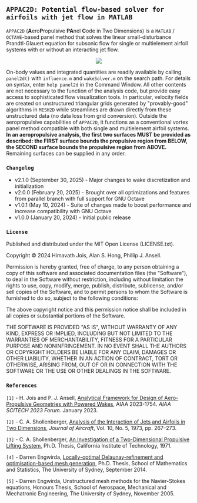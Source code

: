 ## `APPAC2D: Potential flow-based solver for airfoils with jet flow in MATLAB`

`APPAC2D` (**A**ero**P**ropulsive **PA**nel **C**ode in Two Dimensions) is a `MATLAB` / `OCTAVE`-based panel method that solves the linear small-disturbance Prandtl-Glauert equation for subsonic flow for single or multielement airfoil systems with or without an interacting jet flow.

<p align="center">
  <img src = "multielement-1.png">
</p>

On-body values and integrated quantities are readily available by calling `panel2d()` with `influence.m` and `wakeSolver.m` on the search path. For details on syntax, enter `help panel2d` in the Command Window. All other contents are not necessary to the function of the analysis code, but provide easy access to sophisticated flow visualization tools. In particular, velocity fields are created on unstructured triangular grids generated by "provably-good" algorithms in `MESH2D` while streamlines are drawn directly from these unstructured data (no data loss from grid conversion). Outside the aeropropulsive capabilities of `APPAC2D`, it functions as a conventional vortex panel method compatible with both single and multielement airfoil systems. **In an aeropropulsive analysis, the first two surfaces MUST be provided as described: the FIRST surface bounds the propulsive region from BELOW, the SECOND surface bounds the propulsive region from ABOVE.** Remaining surfaces can be supplied in any order.

### `Changelog`
* v2.1.0 (September 30, 2025) - Major changes to wake discretization and initialization
* v2.0.0 (February 20, 2025) - Brought over all optimizations and features from parallel branch with full support for GNU Octave
* v1.0.1 (May 10, 2024) - Suite of changes made to boost performance and increase compatibility with GNU Octave
* v1.0.0 (January 20, 2024) - Initial public release

### `License`
Published and distributed under the MIT Open License (LICENSE.txt).

Copyright &copy; 2024 Himavath Jois, Alan S. Hong, Phillip J. Ansell.

Permission is hereby granted, free of charge, to any person obtaining a copy of this software and associated documentation files (the "Software"), to deal in the Software without restriction, including without limitation the rights to use, copy, modify, merge, publish, distribute, sublicense, and/or sell copies of the Software, and to permit persons to whom the Software is furnished to do so, subject to the following conditions:

The above copyright notice and this permission notice shall be included in all copies or substantial portions of the Software.

THE SOFTWARE IS PROVIDED "AS IS", WITHOUT WARRANTY OF ANY KIND, EXPRESS OR IMPLIED, INCLUDING BUT NOT LIMITED TO THE WARRANTIES OF MERCHANTABILITY, FITNESS FOR A PARTICULAR PURPOSE AND NONINFRINGEMENT. IN NO EVENT SHALL THE AUTHORS OR COPYRIGHT HOLDERS BE LIABLE FOR ANY CLAIM, DAMAGES OR OTHER LIABILITY, WHETHER IN AN ACTION OF CONTRACT, TORT OR OTHERWISE, ARISING FROM, OUT OF OR IN CONNECTION WITH THE SOFTWARE OR THE USE OR OTHER DEALINGS IN THE SOFTWARE.

### `References`
`[1]` - H. Jois and P. J. Ansell, <a href="https://doi.org/10.2514/6.2023-1754">Analytical Framework for Design of Aero-Propulsive Geometries with Powered Wakes</a>, AIAA 2023-1754. *AIAA SCITECH 2023 Forum*. January 2023.

`[2]` - C. A. Shollenberger, <a href="https://doi.org/10.2514/3.60225">Analysis of the Interaction of Jets and Airfoils in Two Dimensions</a>, *Journal of Aircraft*, Vol. 10, No. 5, 1973, pp. 267–273.

`[3]` - C. A. Shollenberger, <a href="https://doi.org/10.7907/GZNT-1X61">An Investigation of a Two-Dimensional Propulsive Lifting System</a>, Ph.D. Thesis, California Institute of Technology, 1971.

`[4]` - Darren Engwirda, <a href="http://hdl.handle.net/2123/13148">Locally-optimal Delaunay-refinement and optimisation-based mesh generation</a>, Ph.D. Thesis, School of Mathematics and Statistics, The University of Sydney, September 2014.

`[5]` - Darren Engwirda, Unstructured mesh methods for the Navier-Stokes equations, Honours Thesis, School of Aerospace, Mechanical and Mechatronic Engineering, The University of Sydney, November 2005.
